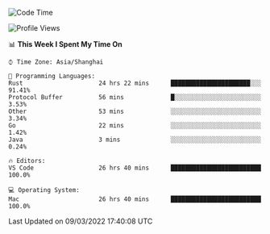 <!--START_SECTION:waka-->
![Code Time](http://img.shields.io/badge/Code%20Time-1%2C076%20hrs%203%20mins-blue)

![Profile Views](http://img.shields.io/badge/Profile%20Views-9-blue)

📊 **This Week I Spent My Time On** 

```text
⌚︎ Time Zone: Asia/Shanghai

💬 Programming Languages: 
Rust                     24 hrs 22 mins      ██████████████████████░░░   91.41% 
Protocol Buffer          56 mins             █░░░░░░░░░░░░░░░░░░░░░░░░   3.53% 
Other                    53 mins             ░░░░░░░░░░░░░░░░░░░░░░░░░   3.34% 
Go                       22 mins             ░░░░░░░░░░░░░░░░░░░░░░░░░   1.42% 
Java                     3 mins              ░░░░░░░░░░░░░░░░░░░░░░░░░   0.24%

🔥 Editors: 
VS Code                  26 hrs 40 mins      █████████████████████████   100.0%

💻 Operating System: 
Mac                      26 hrs 40 mins      █████████████████████████   100.0%

```


 Last Updated on 09/03/2022 17:40:08 UTC
<!--END_SECTION:waka-->
